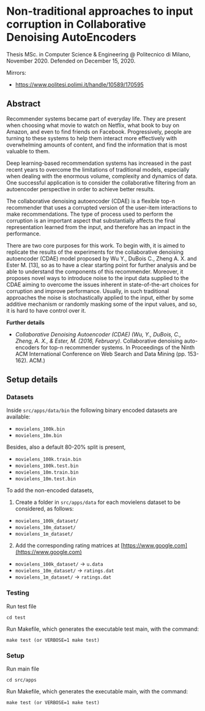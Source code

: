 # Non-traditional approaches to input corruption in Collaborative Denoising AutoEncoders

Thesis MSc. in Computer Science & Engineering @ Politecnico di Milano, November 2020. Defended on December 15, 2020.

Mirrors:
- https://www.politesi.polimi.it/handle/10589/170595

## Abstract 
Recommender systems became part of everyday life. They are present when choosing what movie to watch on Netflix, what book to buy on Amazon, and even to find friends on Facebook. Progressively, people are turning to these systems to help them interact more effectively with overwhelming amounts of content, and find the information that is most valuable to them.

Deep learning-based recommendation systems has increased in the past recent years to overcome the limitations of traditional models, especially when dealing with the enormous volume, complexity and dynamics of data. One successful application is to consider the collaborative filtering from an autoencoder perspective in order to achieve better results.

The collaborative denoising autoencoder (CDAE) is a flexible top-n recommender that uses a corrupted version of the user-item interactions to make recommendations. The type of process used to perform the corruption is an important aspect that substantially affects the final representation learned from the input, and therefore has an impact in the performance.

There are two core purposes for this work. To begin with, it is aimed to replicate the results of the experiments for the collaborative denoising autoencoder (CDAE) model proposed by Wu Y., DuBois C., Zheng A. X. and Ester M. [13], so as to have a clear starting point for further analysis and be able to understand the components of this recommender. Moreover, it proposes novel ways to introduce noise to the input data supplied to the CDAE aiming to overcome the issues inherent in state-of-the-art choices for corruption and improve performance. Usually, in such traditional approaches the noise is stochastically applied to the input, either by some additive mechanism or randomly masking some of the input values, and so, it is hard to have control over it.

**Further details**
 - *Collaborative Denoising Autoencoder (CDAE) (Wu, Y., DuBois, C.,
   Zheng, A. X., & Ester, M. (2016, February)*. Collaborative denoising auto-encoders for top-n recommender systems. In Proceedings of the Ninth ACM International Conference on Web Search and Data Mining (pp. 153-162). ACM.)
   

## Setup details

### Datasets

Inside `src/apps/data/bin` the following binary encoded datasets are available:

 * `movielens_100k.bin`
 * `movielens_10m.bin`

Besides, also a default 80-20% split is present,

 * `movielens_100k.train.bin` 
 * `movielens_100k.test.bin`
 * `movielens_10m.train.bin` 
 * `movielens_10m.test.bin`

To add the non-encoded datasets, 

1. Create a folder in `src/apps/data` for each movielens dataset to be considered, as follows:

 * `movielens_100k_dataset/`
 * `movielens_10m_dataset/`
 * `movielens_1m_dataset/`

 2. Add the corresponding rating matrices at [https://www.google.com](https://www.google.com)

 * `movielens_100k_dataset/` -> `u.data`
 * `movielens_10m_dataset/` -> `ratings.dat`
 * `movielens_1m_dataset/` -> `ratings.dat`


### Testing

Run test file

    cd test 
      
Run Makefile, which generates the executable test main, with the command:

    make test (or VERBOSE=1 make test)
    
### Setup

Run main file

    cd src/apps 
      
Run Makefile, which generates the executable main, with the command:

    make test (or VERBOSE=1 make test)
   

